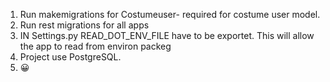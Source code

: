 1. Run makemigrations for Costumeuser- required for costume user model. 
2. Run rest migrations for all apps
3. IN Settings.py READ_DOT_ENV_FILE have to be exportet. This will allow the app to read from environ packeg
4. Project use PostgreSQL.
5. :grinning:
